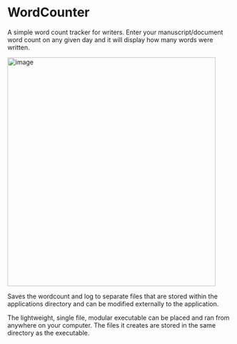 # WordCounter

A simple word count tracker for writers. Enter your manuscript/document word count on any given day and it will display how many words were written.

<img width="466" height="513" alt="image" src="https://github.com/user-attachments/assets/dcac896a-b272-4b42-8014-ca0ae2c20ebc" />

Saves the wordcount and log to separate files that are stored within the applications directory and can be modified externally to the application.

The lightweight, single file, modular executable can be placed and ran from anywhere on your computer. The files it creates are stored in the same directory as the executable.
